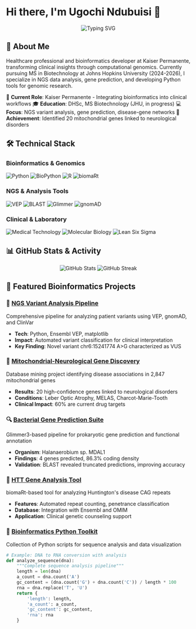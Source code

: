 # Hi there, I'm Ugochi Ndubuisi 👋

<div align="center">
  <img src="https://readme-typing-svg.herokuapp.com?font=Fira+Code&pause=1000&color=2E97F7&center=true&vCenter=true&width=435&lines=DHSc,+MT(AMT),+MB(ASCP);Bioinformatics+Developer;NGS+Data+Analyst;Johns+Hopkins+University" alt="Typing SVG" />
</div>

## 🧬 About Me

Healthcare professional and bioinformatics developer at Kaiser Permanente, transforming clinical insights through computational genomics. Currently pursuing MS in Biotechnology at Johns Hopkins University (2024-2026), I specialize in NGS data analysis, gene prediction, and developing Python tools for genomic research.

🏥 **Current Role**: Kaiser Permanente - Integrating bioinformatics into clinical workflows 
🎓 **Education**: DHSc, MS Biotechnology (JHU, in progress) 
💻 **Focus**: NGS variant analysis, gene prediction, disease-gene networks 
🧬 **Achievement**: Identified 20 mitochondrial genes linked to neurological disorders 

## 🛠️ Technical Stack

### Bioinformatics & Genomics
![Python](https://img.shields.io/badge/Python-3776AB?style=for-the-badge&logo=python&logoColor=white)
![BioPython](https://img.shields.io/badge/BioPython-4B8BBE?style=for-the-badge&logo=python&logoColor=white)
![R](https://img.shields.io/badge/R-276DC3?style=for-the-badge&logo=r&logoColor=white)
![biomaRt](https://img.shields.io/badge/biomaRt-276DC3?style=for-the-badge&logo=r&logoColor=white)

### NGS & Analysis Tools
![VEP](https://img.shields.io/badge/Ensembl_VEP-86B817?style=for-the-badge)
![BLAST](https://img.shields.io/badge/BLAST-336791?style=for-the-badge)
![Glimmer](https://img.shields.io/badge/Glimmer3-FF6900?style=for-the-badge)
![gnomAD](https://img.shields.io/badge/gnomAD-4169E1?style=for-the-badge)

### Clinical & Laboratory
![Medical Technology](https://img.shields.io/badge/MT(AMT)-FF4500?style=for-the-badge)
![Molecular Biology](https://img.shields.io/badge/MB(ASCP)-4B0082?style=for-the-badge)
![Lean Six Sigma](https://img.shields.io/badge/Lean_Six_Sigma-FFC000?style=for-the-badge)

## 📊 GitHub Stats & Activity

<div align="center">
  <img src="https://github-readme-stats.vercel.app/api?username=ugochi141&show_icons=true&theme=tokyonight" alt="GitHub Stats" />
  <img src="https://github-readme-streak-stats.herokuapp.com/?user=ugochi141&theme=tokyonight" alt="GitHub Streak" />
</div>

## 🔬 Featured Bioinformatics Projects

### 🧬 [NGS Variant Analysis Pipeline](https://github.com/ugochi141/ngs-variant-analysis)
Comprehensive pipeline for analyzing patient variants using VEP, gnomAD, and ClinVar
- **Tech**: Python, Ensembl VEP, matplotlib
- **Impact**: Automated variant classification for clinical interpretation
- **Key Finding**: Novel variant chr6:15241774 A>G characterized as VUS

### 🧪 [Mitochondrial-Neurological Gene Discovery](https://github.com/ugochi141/mito-neuro-genes)
Database mining project identifying disease associations in 2,847 mitochondrial genes
- **Results**: 20 high-confidence genes linked to neurological disorders
- **Conditions**: Leber Optic Atrophy, MELAS, Charcot-Marie-Tooth
- **Clinical Impact**: 60% are current drug targets

### 🔍 [Bacterial Gene Prediction Suite](https://github.com/ugochi141/gene-prediction-tools)
Glimmer3-based pipeline for prokaryotic gene prediction and functional annotation
- **Organism**: Halanaerobium sp. MDAL1
- **Findings**: 4 genes predicted, 86.3% coding density
- **Validation**: BLAST revealed truncated predictions, improving accuracy

### 💊 [HTT Gene Analysis Tool](https://github.com/ugochi141/huntington-analysis)
biomaRt-based tool for analyzing Huntington's disease CAG repeats
- **Features**: Automated repeat counting, penetrance classification
- **Database**: Integration with Ensembl and OMIM
- **Application**: Clinical genetic counseling support

### 🤖 [Bioinformatics Python Toolkit](https://github.com/ugochi141/bioinfo-python-tools)
Collection of Python scripts for sequence analysis and data visualization
```python
# Example: DNA to RNA conversion with analysis
def analyze_sequence(dna):
    """Complete sequence analysis pipeline"""
    length = len(dna)
    a_count = dna.count('A')
    gc_content = (dna.count('G') + dna.count('C')) / length * 100
    rna = dna.replace('T', 'U')
    return {
        'length': length,
        'a_count': a_count,
        'gc_content': gc_content,
        'rna': rna
    }

